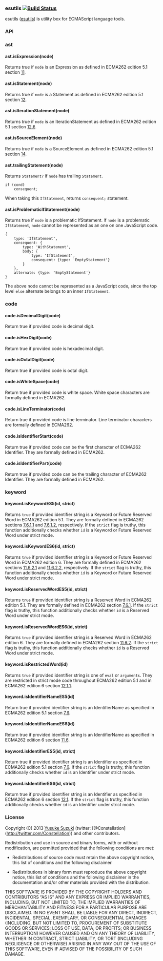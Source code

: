 ### esutils [![Build Status](https://secure.travis-ci.org/estools/esutils.svg)](http://travis-ci.org/estools/esutils)

esutils ([esutils](http://github.com/estools/esutils)) is utility box for ECMAScript language tools.

### API

### ast

#### ast.isExpression(node)

Returns true if `node` is an Expression as defined in ECMA262 edition 5.1 section [11](https://es5.github.io/#x11).

#### ast.isStatement(node)

Returns true if `node` is a Statement as defined in ECMA262 edition 5.1 section [12](https://es5.github.io/#x12).

#### ast.isIterationStatement(node)

Returns true if `node` is an IterationStatement as defined in ECMA262 edition 5.1 section [12.6](https://es5.github.io/#x12.6).

#### ast.isSourceElement(node)

Returns true if `node` is a SourceElement as defined in ECMA262 edition 5.1 section [14](https://es5.github.io/#x14).

#### ast.trailingStatement(node)

Returns `Statement?` if `node` has trailing `Statement`.

    if (cond)
        consequent;

When taking this `IfStatement`, returns `consequent;` statement.

#### ast.isProblematicIfStatement(node)

Returns true if `node` is a problematic IfStatement. If `node` is a problematic `IfStatement`, `node` cannot be represented as an one on one JavaScript code.

    {
        type: 'IfStatement',
        consequent: {
            type: 'WithStatement',
            body: {
                type: 'IfStatement',
                consequent: {type: 'EmptyStatement'}
            }
        },
        alternate: {type: 'EmptyStatement'}
    }

The above node cannot be represented as a JavaScript code, since the top level `else` alternate belongs to an inner `IfStatement`.

### code

#### code.isDecimalDigit(code)

Return true if provided code is decimal digit.

#### code.isHexDigit(code)

Return true if provided code is hexadecimal digit.

#### code.isOctalDigit(code)

Return true if provided code is octal digit.

#### code.isWhiteSpace(code)

Return true if provided code is white space. White space characters are formally defined in ECMA262.

#### code.isLineTerminator(code)

Return true if provided code is line terminator. Line terminator characters are formally defined in ECMA262.

#### code.isIdentifierStart(code)

Return true if provided code can be the first character of ECMA262 Identifier. They are formally defined in ECMA262.

#### code.isIdentifierPart(code)

Return true if provided code can be the trailing character of ECMA262 Identifier. They are formally defined in ECMA262.

### keyword

#### keyword.isKeywordES5(id, strict)

Returns `true` if provided identifier string is a Keyword or Future Reserved Word in ECMA262 edition 5.1. They are formally defined in ECMA262 sections [7.6.1.1](http://es5.github.io/#x7.6.1.1) and [7.6.1.2](http://es5.github.io/#x7.6.1.2), respectively. If the `strict` flag is truthy, this function additionally checks whether `id` is a Keyword or Future Reserved Word under strict mode.

#### keyword.isKeywordES6(id, strict)

Returns `true` if provided identifier string is a Keyword or Future Reserved Word in ECMA262 edition 6. They are formally defined in ECMA262 sections [11.6.2.1](http://ecma-international.org/ecma-262/6.0/#sec-keywords) and [11.6.2.2](http://ecma-international.org/ecma-262/6.0/#sec-future-reserved-words), respectively. If the `strict` flag is truthy, this function additionally checks whether `id` is a Keyword or Future Reserved Word under strict mode.

#### keyword.isReservedWordES5(id, strict)

Returns `true` if provided identifier string is a Reserved Word in ECMA262 edition 5.1. They are formally defined in ECMA262 section [7.6.1](http://es5.github.io/#x7.6.1). If the `strict` flag is truthy, this function additionally checks whether `id` is a Reserved Word under strict mode.

#### keyword.isReservedWordES6(id, strict)

Returns `true` if provided identifier string is a Reserved Word in ECMA262 edition 6. They are formally defined in ECMA262 section [11.6.2](http://ecma-international.org/ecma-262/6.0/#sec-reserved-words). If the `strict` flag is truthy, this function additionally checks whether `id` is a Reserved Word under strict mode.

#### keyword.isRestrictedWord(id)

Returns `true` if provided identifier string is one of `eval` or `arguments`. They are restricted in strict mode code throughout ECMA262 edition 5.1 and in ECMA262 edition 6 section [12.1.1](http://ecma-international.org/ecma-262/6.0/#sec-identifiers-static-semantics-early-errors).

#### keyword.isIdentifierNameES5(id)

Return true if provided identifier string is an IdentifierName as specified in ECMA262 edition 5.1 section [7.6](https://es5.github.io/#x7.6).

#### keyword.isIdentifierNameES6(id)

Return true if provided identifier string is an IdentifierName as specified in ECMA262 edition 6 section [11.6](http://ecma-international.org/ecma-262/6.0/#sec-names-and-keywords).

#### keyword.isIdentifierES5(id, strict)

Return true if provided identifier string is an Identifier as specified in ECMA262 edition 5.1 section [7.6](https://es5.github.io/#x7.6). If the `strict` flag is truthy, this function additionally checks whether `id` is an Identifier under strict mode.

#### keyword.isIdentifierES6(id, strict)

Return true if provided identifier string is an Identifier as specified in ECMA262 edition 6 section [12.1](http://ecma-international.org/ecma-262/6.0/#sec-identifiers). If the `strict` flag is truthy, this function additionally checks whether `id` is an Identifier under strict mode.

### License

Copyright (C) 2013 [Yusuke Suzuki](http://github.com/Constellation) (twitter: <span class="citation" data-cites="Constellation">\[@Constellation\]</span>(http://twitter.com/Constellation)) and other contributors.

Redistribution and use in source and binary forms, with or without modification, are permitted provided that the following conditions are met:

-   Redistributions of source code must retain the above copyright notice, this list of conditions and the following disclaimer.

-   Redistributions in binary form must reproduce the above copyright notice, this list of conditions and the following disclaimer in the documentation and/or other materials provided with the distribution.

THIS SOFTWARE IS PROVIDED BY THE COPYRIGHT HOLDERS AND CONTRIBUTORS “AS IS” AND ANY EXPRESS OR IMPLIED WARRANTIES, INCLUDING, BUT NOT LIMITED TO, THE IMPLIED WARRANTIES OF MERCHANTABILITY AND FITNESS FOR A PARTICULAR PURPOSE ARE DISCLAIMED. IN NO EVENT SHALL BE LIABLE FOR ANY DIRECT, INDIRECT, INCIDENTAL, SPECIAL, EXEMPLARY, OR CONSEQUENTIAL DAMAGES (INCLUDING, BUT NOT LIMITED TO, PROCUREMENT OF SUBSTITUTE GOODS OR SERVICES; LOSS OF USE, DATA, OR PROFITS; OR BUSINESS INTERRUPTION) HOWEVER CAUSED AND ON ANY THEORY OF LIABILITY, WHETHER IN CONTRACT, STRICT LIABILITY, OR TORT (INCLUDING NEGLIGENCE OR OTHERWISE) ARISING IN ANY WAY OUT OF THE USE OF THIS SOFTWARE, EVEN IF ADVISED OF THE POSSIBILITY OF SUCH DAMAGE.
